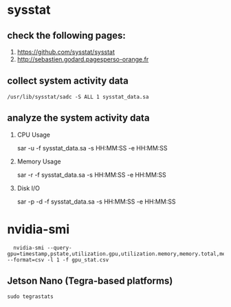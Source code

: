 # sysstat
## check the following pages:
1. https://github.com/sysstat/sysstat
2. http://sebastien.godard.pagesperso-orange.fr

## collect system activity data

    /usr/lib/sysstat/sadc -S ALL 1 sysstat_data.sa

## analyze the system activity data

1. CPU Usage

    sar -u -f sysstat_data.sa -s HH:MM:SS -e HH:MM:SS

2. Memory Usage

    sar -r -f sysstat_data.sa -s HH:MM:SS -e HH:MM:SS

3. Disk I/O

    sar -p -d -f sysstat_data.sa -s HH:MM:SS -e HH:MM:SS

# nvidia-smi

      nvidia-smi --query-gpu=timestamp,pstate,utilization.gpu,utilization.memory,memory.total,memory.free,memory.used --format=csv -l 1 -f gpu_stat.csv 

## Jetson Nano (Tegra-based platforms)

    sudo tegrastats